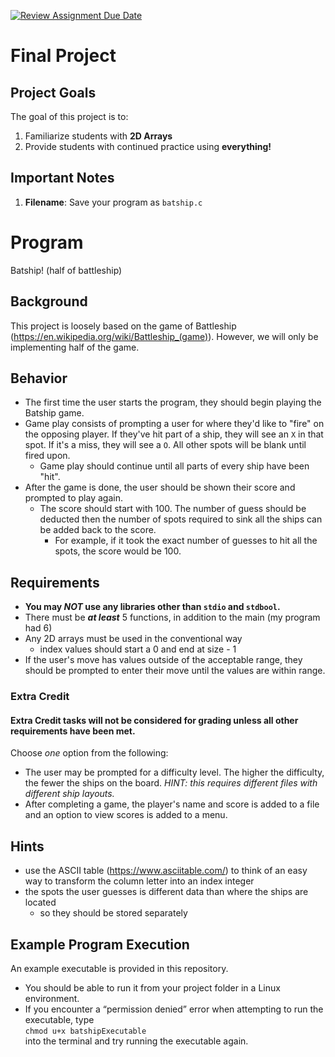 [![Review Assignment Due Date](https://classroom.github.com/assets/deadline-readme-button-22041afd0340ce965d47ae6ef1cefeee28c7c493a6346c4f15d667ab976d596c.svg)](https://classroom.github.com/a/7Cjap45S)
# Final Project

## Project Goals
The goal of this project is to:
1.	Familiarize students with **2D Arrays**
3.	Provide students with continued practice using **everything!**
   
## Important Notes
1.	**Filename**: Save your program as `batship.c`

# Program
Batship! (half of battleship)

## Background
This project is loosely based on the game of Battleship (https://en.wikipedia.org/wiki/Battleship_(game)). However, we will only be implementing half of the game.

## Behavior
- The first time the user starts the program, they should begin playing the Batship game.
- Game play consists of prompting a user for where they'd like to "fire" on the opposing player. If they've hit part of a ship, they will see an `X` in that spot. If it's a miss, they will see a `O`. All other spots will be blank until fired upon. 
   - Game play should continue until all parts of every ship have been "hit".
- After the game is done, the user should be shown their score and prompted to play again.
   - The score should start with 100. The number of guess should be deducted then the number of spots required to sink all the ships can be added back to the score.
      - For example, if it took the exact number of guesses to hit all the spots, the score would be 100.

## Requirements
- **You may *NOT* use any libraries other than `stdio` and `stdbool`.**
- There must be ***at least*** 5 functions, in addition to the main (my program had 6)
- Any 2D arrays must be used in the conventional way
   - index values should start a 0 and end at size - 1 
- If the user's move has values outside of the acceptable range, they should be prompted to enter their move until the values are within range.

### Extra Credit
#### Extra Credit tasks will not be considered for grading unless all other requirements have been met.
Choose *one* option from the following: 
- The user may be prompted for a difficulty level. The higher the difficulty, the fewer the ships on the board. *HINT: this requires different files with different ship layouts.*
- After completing a game, the player's name and score is added to a file and an option to view scores is added to a menu.

## Hints
- use the ASCII table (https://www.asciitable.com/) to think of an easy way to transform the column letter into an index integer
- the spots the user guesses is different data than where the ships are located
   - so they should be stored separately

## Example Program Execution
An example executable is provided in this repository.
- You should be able to run it from your project folder in a Linux environment. 
- If you encounter a “permission denied” error when attempting to run the executable, type  
```chmod u+x batshipExecutable```  
into the terminal and try running the executable again.
